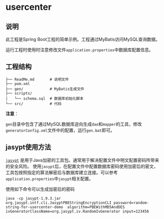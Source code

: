 # usercenter

## 说明

此工程是Spring Boot工程的简单示例。工程通过MyBatis访问MySQL查询数据。

运行工程时使用时注意修改文件`application.properties`中数据库配置信息。

## 工程结构

```
├── ReadMe.md       # 说明文件
├── pom.xml
├── gen/            # MyBatis生成文件
├── scripts/
│   └── schema.sql  # 数据库初始化脚本
└── src/            # 代码
```

**注意**：  

`gen`目录中包含了通过MySQL数据库逆向生成`dao`和`mapper`的工具，修改`generatorConfig.xml`文件中的配置，运行`gen.bat`即可。


## jasypt使用方法

[`jasypt`](http://www.jasypt.org/) 是用于Java加密的工具包。通常用于解决配置文件中明文配置密码所带来的安全风险。
使用`jasypt`后，在配置文件中配置数据库密码使用加密后的密文，工具包按照指定的算法解密后与数据库建立连接。可以参考`application.properties`中`jasypt`相关配置。

使用如下命令可以生成加密后的密码
```
java -cp jasypt-1.9.3.jar org.jasypt.intf.cli.JasyptPBEStringEncryptionCLI password=random-string-for-usercenter-demo  algorithm=PBEWithMD5AndDES ivGeneratorClassName=org.jasypt.iv.RandomIvGenerator input=123456
```